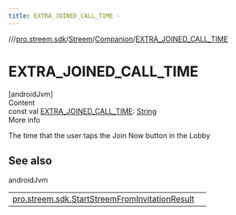 ```yaml
---
title: EXTRA_JOINED_CALL_TIME -
---
```

//[<root>](../../../../index.md)/[pro.streem.sdk](../../index.md)/[Streem](../index.md)/[Companion](index.md)/[EXTRA_JOINED_CALL_TIME](-e-x-t-r-a_-j-o-i-n-e-d_-c-a-l-l_-t-i-m-e.md)



# EXTRA_JOINED_CALL_TIME  
[androidJvm]  
Content  
const val [EXTRA_JOINED_CALL_TIME](-e-x-t-r-a_-j-o-i-n-e-d_-c-a-l-l_-t-i-m-e.md): [String](https://kotlinlang.org/api/latest/jvm/stdlib/kotlin/-string/index.html)  
More info  


The time that the user taps the Join Now button in the Lobby



## See also  
  
androidJvm  
  
| | |
|---|---|
| <a name="pro.streem.sdk/Streem.Companion/EXTRA_JOINED_CALL_TIME/#/PointingToDeclaration/"></a>[pro.streem.sdk.StartStreemFromInvitationResult](../../-start-streem-from-invitation-result/index.md)| <a name="pro.streem.sdk/Streem.Companion/EXTRA_JOINED_CALL_TIME/#/PointingToDeclaration/"></a>|
  
  



